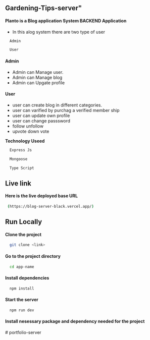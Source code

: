 ## Gardening-Tips-server" 



#### Planto is a Blog application System BACKEND Application


- In this alog  system there are two type of user 

```bash
  Admin
```
```bash
  User
```
#### Admin

- Admin can Manage user.
- Admin can Manage blog
- Admin can Upgate profile


#### User

- user can create blog in different categories.
- user can varified by purchag a verified member ship
- user can update own profile
- user can change passsword
- follow unfollow
- upvote down vote
  
  
**Technology Useed**

```bash
  Express Js
```

```bash
  Mongoose
```

```bash
  Type Script
```


## Live link

#### Here is the live deployed base URL

```bash
 (https://blog-server-black.vercel.app/)
```


## Run Locally

#### Clone the project

```bash
  git clone <link>
```

#### Go to the project directory

```bash
  cd app-name
```

#### Install dependencies

```bash
  npm install
```

#### Start the server

```bash
  npm run dev
```

#### Install  nesessary package and dependency needed for the project
#   p o r t f o l i o - s e r v e r  
 